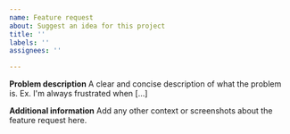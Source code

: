 ```yaml
---
name: Feature request
about: Suggest an idea for this project
title: ''
labels: ''
assignees: ''

---
```


**Problem description**
A clear and concise description of what the problem is. Ex. I'm always frustrated when [...]

**Additional information**
Add any other context or screenshots about the feature request here.
